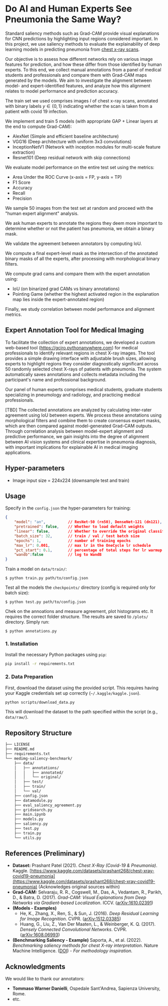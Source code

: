 # Do AI and Human Experts See Pneumonia the Same Way?

Standard saliency methods such as Grad-CAM provide visual explanations for CNN predictions by highlighting input regions considered important. In this project, we use saliency methods to evaluate the explainability of deep learning models in predicting pneumonia from [chest x-ray scans](https://www.kaggle.com/datasets/prashant268/chest-xray-covid19-pneumonia). 

Our objective is to assess how different networks rely on various image features for prediction, and how these differ from those identified by human experts. To this end, we collect manual annotations from a panel of medical students and professionals and compare them with Grad-CAM maps generated by the models. We aim to investigate the alignment between model- and expert-identified features, and analyze how this alignment relates to model performance and prediction accuracy.

The train set we used comprises images $I$ of chest x-ray scans, annotated with binary labels $y\in\{0,1\}$ indicating whether the scan is taken from a patient with covid 19 infection.

We implement and train 5 models (with appropriate GAP + Linear layers at the end to compute Grad-CAM):
- AlexNet (Simple and efficient baseline architecture)
- VGG16 (Deep architecture with uniform 3x3 convolutions)
- InceptionNetV1 (Network with inception modules for multi-scale feature extraction)
- Resnet101 (Deep residual network with skip connections)

We evaluate model performance on the entire test set using the metrics:
- Area Under the ROC Curve (x-axis = FP, y-axis = TP)
- F1 Score
- Accuracy
- Recall
- Precision





We sample 50 images from the test set at random and proceed with the "human expert alignment" analysis.

We ask human experts to annotate the regions they deem more important to determine whether or not the patient has pneumonia, we obtain a binary mask.

We validate the agreement between annotators by computing IoU.

We compute a final expert-level mask as the intersection of the annotated binary masks of all the experts, after processing with morphological binary filters.

We compute grad cams and compare them with the expert annotation using:
- IoU (on binarized grad CAMs vs binary annotations)
- Pointing Game (whether the highest activated region in the explanation map lies inside the expert-annotated region)

Finally, we study correlation between model performance and alignment metrics.

## Expert Annotation Tool for Medical Imaging

To facilitate the collection of expert annotations, we developed a custom web-based tool (https://gciro.pythonanywhere.com) for medical professionals to identify relevant regions in chest X-ray images. 
The tool provides a simple drawing interface with adjustable brush sizes, allowing experts to highlight regions they consider diagnostically significant across 50 randomly selected chest X-rays of patients with pneumonia. The system automatically saves annotations and collects metadata including the participant's name and professional background.

Our panel of human experts comprises medical students, graduate students specializing in pneumology and radiology, and practicing medical professionals.

[TBD]
The collected annotations are analyzed by calculating inter-rater agreement using IoU between experts. We process these annotations using morphological filters and combine them to create consensus expert masks, which are then compared against model-generated Grad-CAM outputs. Through correlation analysis between model-expert alignment and predictive performance, we gain insights into the degree of alignment between AI vision systems and clinical expertise in pneumonia diagnosis, with important implications for explainable AI in medical imaging applications.

## Hyper-parameters
- Image input size = 224x224 (downsample test and train)

## Usage
Specify in the `config.json` the hyper-parameters for training:
```json
{
    "model": "an",          // ResNet-50 (rn50), DenseNet-121 (dn121), EfficientNet-B0 (eb0), MobileNetV3 (mv3), Vision Transformer (vit)
    "pretrained": false,    // Whether to load default weights
    "linear": false,        // Whether to override the original classifier and make it GAP + FC (does not work for rs and in, which are alredy GAP + FC)
    "batch_size": 32,       // train / val / test batch size
    "epochs": 1,            // number of training epochs
    "max_lr": 0.001,        // max lr in the OneCycle lr schedule
    "pct_start": 0.1,       // percentage of total steps for lr warmup
    "wandb":false           // log to WandB
}
```

Train a model on `data/train/`:

```
$ python train.py path/to/config.json
```

Test all the models the `checkpoints/` directory (config is required only for batch size):

```
$ python test.py path/to/config.json
```
Chek on the annoations and measure agreement, plot histograms etc. It requires the correct folder structure. The results are saved to `/plots/` directory. Simply run:
```
$ python annotations.py
```
### 1. Installation
Install the necessary Python packages using `pip`:

```bash
pip install -r requirements.txt
```

### 2. Data Preparation
First, download the dataset using the provided script. This requires having your Kaggle credentials set up correctly (`~/.kaggle/kaggle.json`).

```bash
python scripts/download_data.py
```
This will download the dataset to the path specified within the script (e.g., `data/raw/`).


## Repository Structure
```bash
├── LICENSE                 
├── README.md               
├── requirements.txt        
└── medimg-saliency-benchmark/     
    ├── data/                  
    │   ├── annotations/   
    │   │   ├── annotated/   
    │   │   └── original/     
    │   ├── test/               
    │   ├── train/              
    │   └── val/                
    ├── config.json                
    ├── datamodule.py   
    ├── eval_saliency_agreement.py
    ├── gridsearch.py        
    ├── main.ipynb              
    ├── models.py      
    ├── saliency.py   
    ├── test.py              
    ├── train.py              
    └── utils.py               
```

## References (Preliminary)

* **Dataset:** Prashant Patel (2021). _Chest X-Ray (Covid-19 & Pneumonia)_. Kaggle. [https://www.kaggle.com/datasets/prashant268/chest-xray-covid19-pneumonia](https://www.kaggle.com/datasets/prashant268/chest-xray-covid19-pneumonia) (Acknowledges original sources within)
* **Grad-CAM:** Selvaraju, R. R., Cogswell, M., Das, A., Vedantam, R., Parikh, D., & Batra, D. (2017). _Grad-CAM: Visual Explanations from Deep Networks via Gradient-based Localization_. ICCV. ([arXiv:1610.02391](https://arxiv.org/abs/1610.02391))
* **(Models - Examples)**
    * He, K., Zhang, X., Ren, S., & Sun, J. (2016). _Deep Residual Learning for Image Recognition_. CVPR. ([arXiv:1512.03385](https://arxiv.org/abs/1512.03385))
    * Huang, G., Liu, Z., Van Der Maaten, L., & Weinberger, K. Q. (2017). _Densely Connected Convolutional Networks_. CVPR. ([arXiv:1608.06993](https://arxiv.org/abs/1608.06993))
* **(Benchmarking Saliency - Example)** Saporta, A., et al. (2022). _Benchmarking saliency methods for chest X-ray interpretation_. Nature Machine Intelligence. ([DOI](https://doi.org/10.1038/s42256-022-00536-x)) - *For methodology inspiration.*

## Acknowledgments

We would like to thank our annotators:

- **Tommaso Warner Danielli**, Ospedale Sant'Andrea, Sapienza University, Rome.
- etc.